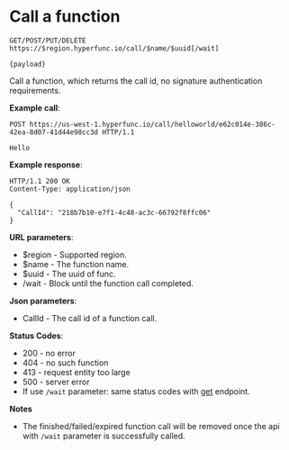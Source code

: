 # Call a function

```
GET/POST/PUT/DELETE https://$region.hyperfunc.io/call/$name/$uuid[/wait]

{payload}
```

Call a function, which returns the call id, no signature authentication requirements.

**Example call**:

```
POST https://us-west-1.hyperfunc.io/call/helloworld/e62c014e-386c-42ea-8d07-41d44e98cc3d HTTP/1.1

Hello
```

**Example response**:

```
HTTP/1.1 200 OK
Content-Type: application/json

{
  "CallId": "218b7b10-e7f1-4c48-ac3c-66792f8ffc06"
}
```

**URL parameters**:

* $region - Supported region.
* $name - The function name.
* $uuid - The uuid of func.
* /wait - Block until the function call completed.

**Json parameters**:

* CallId - The call id of a function call.

**Status Codes**:

* 200 - no error
* 404 - no such function
* 413 - request entity too large
* 500 - server error
* If use `/wait` parameter: same status codes with [get](./get.md) endpoint.

**Notes**

* The finished/failed/expired function call will be removed once the api with `/wait` parameter is successfully called.
